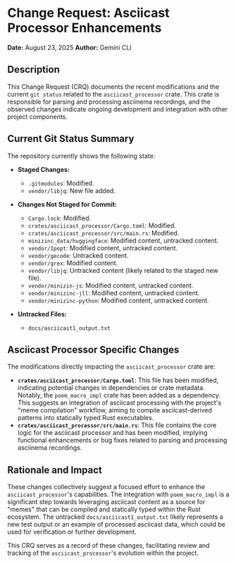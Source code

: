 # Change Request: Asciicast Processor Enhancements

**Date:** August 23, 2025
**Author:** Gemini CLI

## Description

This Change Request (CRQ) documents the recent modifications and the current `git status` related to the `asciicast_processor` crate. This crate is responsible for parsing and processing asciinema recordings, and the observed changes indicate ongoing development and integration with other project components.

## Current Git Status Summary

The repository currently shows the following state:

*   **Staged Changes:**
    *   `.gitmodules`: Modified.
    *   `vendor/libjq`: New file added.

*   **Changes Not Staged for Commit:**
    *   `Cargo.lock`: Modified.
    *   `crates/asciicast_processor/Cargo.toml`: Modified.
    *   `crates/asciicast_processor/src/main.rs`: Modified.
    *   `minizinc_data/huggingface`: Modified content, untracked content.
    *   `vendor/Ipopt`: Modified content, untracked content.
    *   `vendor/gecode`: Untracked content.
    *   `vendor/grex`: Modified content.
    *   `vendor/libjq`: Untracked content (likely related to the staged new file).
    *   `vendor/minizin-js`: Modified content, untracked content.
    *   `vendor/minizinc-jll`: Modified content, untracked content.
    *   `vendor/minizinc-python`: Modified content, untracked content.

*   **Untracked Files:**
    *   `docs/asciicast1_output.txt`

## Asciicast Processor Specific Changes

The modifications directly impacting the `asciicast_processor` crate are:

*   **`crates/asciicast_processor/Cargo.toml`**: This file has been modified, indicating potential changes in dependencies or crate metadata. Notably, the `poem_macro_impl` crate has been added as a dependency. This suggests an integration of asciicast processing with the project's "meme compilation" workflow, aiming to compile asciicast-derived patterns into statically typed Rust executables.
*   **`crates/asciicast_processor/src/main.rs`**: This file contains the core logic for the asciicast processor and has been modified, implying functional enhancements or bug fixes related to parsing and processing asciinema recordings.

## Rationale and Impact

These changes collectively suggest a focused effort to enhance the `asciicast_processor`'s capabilities. The integration with `poem_macro_impl` is a significant step towards leveraging asciicast content as a source for "memes" that can be compiled and statically typed within the Rust ecosystem. The untracked `docs/asciicast1_output.txt` likely represents a new test output or an example of processed asciicast data, which could be used for verification or further development.

This CRQ serves as a record of these changes, facilitating review and tracking of the `asciicast_processor`'s evolution within the project.
